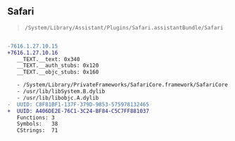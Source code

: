 ## Safari

> `/System/Library/Assistant/Plugins/Safari.assistantBundle/Safari`

```diff

-7616.1.27.10.15
+7616.1.27.10.16
   __TEXT.__text: 0x340
   __TEXT.__auth_stubs: 0x120
   __TEXT.__objc_stubs: 0x160

   - /System/Library/PrivateFrameworks/SafariCore.framework/SafariCore
   - /usr/lib/libSystem.B.dylib
   - /usr/lib/libobjc.A.dylib
-  UUID: C8F81BF1-137F-379D-9853-575978132465
+  UUID: A406DE2E-76C1-3C24-BF84-C5C7FF881037
   Functions: 3
   Symbols:   38
   CStrings:  71

```
